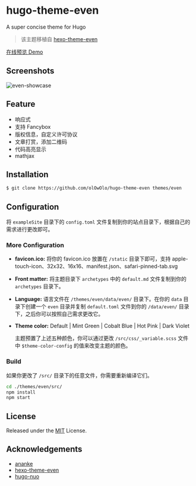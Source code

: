 # hugo-theme-even

A super concise theme for Hugo

> 该主题移植自 [hexo-theme-even](https://github.com/ahonn/hexo-theme-even)

[在线预览 Demo](https://blog.olowolo.com/example-site/)

## Screenshots

![even-showcase](https://raw.githubusercontent.com/olOwOlo/hugo-theme-even/master/images/showcase.png)

## Feature

- 响应式
- 支持 Fancybox
- 版权信息，自定义许可协议
- 文章打赏，添加二维码
- 代码高亮显示
- mathjax

## Installation

```bash
$ git clone https://github.com/olOwOlo/hugo-theme-even themes/even
```

## Configuration

将 `exampleSite` 目录下的 `config.toml` 文件复制到你的站点目录下，根据自己的需求进行更改即可。

### More Configuration

- **favicon.ico:** 将你的 favicon.ico 放置在 `/static` 目录下即可，支持 apple-touch-icon、32x32、16x16、manifest.json、safari-pinned-tab.svg

- **Front matter:** 将主题目录下 `archetypes` 中的 `default.md` 文件复制到你的 `archetypes` 目录下。

- **Language:** 语言文件在 `/themes/even/data/even/` 目录下。在你的 `data` 目录下创建一个 `even` 目录并复制 `default.toml` 文件到你的 `/data/even/` 目录下，之后你可以按照自己需求更改它。

- **Theme color:** Default | Mint Green | Cobalt Blue | Hot Pink | Dark Violet 

    主题预置了上述五种颜色，你可以通过更改 `/src/css/_variable.scss` 文件中 `$theme-color-config` 的值来改变主题的颜色。
    
### Build

如果你更改了 `/src/` 目录下的任意文件，你需要重新编译它们。 
```bash
cd ./themes/even/src/
npm install
npm start
```

## License

Released under the [MIT](https://github.com/olOwOlo/hugo-theme-even/blob/master/LICENSE.md) License.

## Acknowledgements

- [ananke](https://github.com/budparr/gohugo-theme-ananke)
- [hexo-theme-even](https://github.com/ahonn/hexo-theme-even)
- [hugo-nuo](https://github.com/laozhu/hugo-nuo)
